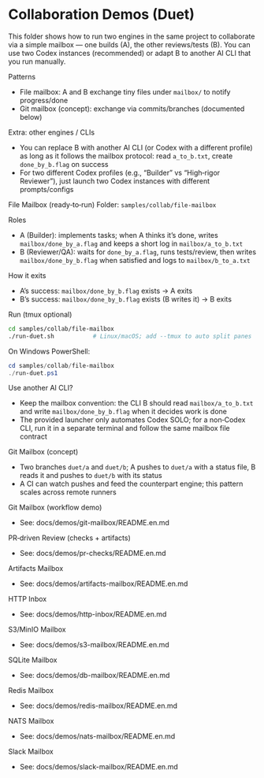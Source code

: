 Collaboration Demos (Duet)
=========================

This folder shows how to run two engines in the same project to collaborate via a simple mailbox — one builds (A), the other reviews/tests (B). You can use two Codex instances (recommended) or adapt B to another AI CLI that you run manually.

Patterns
- File mailbox: A and B exchange tiny files under `mailbox/` to notify progress/done
- Git mailbox (concept): exchange via commits/branches (documented below)

Extra: other engines / CLIs
- You can replace B with another AI CLI (or Codex with a different profile) as long as it follows the mailbox protocol: read `a_to_b.txt`, create `done_by_b.flag` on success
- For two different Codex profiles (e.g., “Builder” vs “High‑rigor Reviewer”), just launch two Codex instances with different prompts/configs

File Mailbox (ready‑to‑run)
Folder: `samples/collab/file-mailbox`

Roles
- A (Builder): implements tasks; when A thinks it’s done, writes `mailbox/done_by_a.flag` and keeps a short log in `mailbox/a_to_b.txt`
- B (Reviewer/QA): waits for `done_by_a.flag`, runs tests/review, then writes `mailbox/done_by_b.flag` when satisfied and logs to `mailbox/b_to_a.txt`

How it exits
- A’s success: `mailbox/done_by_b.flag` exists → A exits
- B’s success: `mailbox/done_by_b.flag` exists (B writes it) → B exits

Run (tmux optional)
```bash
cd samples/collab/file-mailbox
./run-duet.sh           # Linux/macOS; add --tmux to auto split panes
```
On Windows PowerShell:
```powershell
cd samples/collab/file-mailbox
./run-duet.ps1
```

Use another AI CLI?
- Keep the mailbox convention: the CLI B should read `mailbox/a_to_b.txt` and write `mailbox/done_by_b.flag` when it decides work is done
- The provided launcher only automates Codex SOLO; for a non‑Codex CLI, run it in a separate terminal and follow the same mailbox file contract

Git Mailbox (concept)
- Two branches `duet/a` and `duet/b`; A pushes to `duet/a` with a status file, B reads it and pushes to `duet/b` with its status
- A CI can watch pushes and feed the counterpart engine; this pattern scales across remote runners

Git Mailbox (workflow demo)
- See: docs/demos/git-mailbox/README.en.md

PR‑driven Review (checks + artifacts)
- See: docs/demos/pr-checks/README.en.md

Artifacts Mailbox
- See: docs/demos/artifacts-mailbox/README.en.md

HTTP Inbox
- See: docs/demos/http-inbox/README.en.md

S3/MinIO Mailbox
- See: docs/demos/s3-mailbox/README.en.md

SQLite Mailbox
- See: docs/demos/db-mailbox/README.en.md

Redis Mailbox
- See: docs/demos/redis-mailbox/README.en.md

NATS Mailbox
- See: docs/demos/nats-mailbox/README.en.md

Slack Mailbox
- See: docs/demos/slack-mailbox/README.en.md
